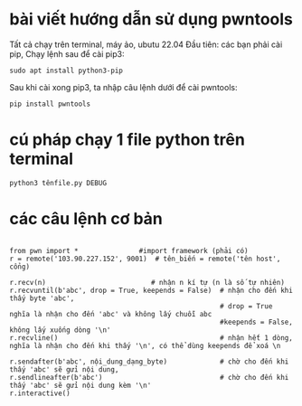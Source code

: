 # bài viết hướng dẫn sử dụng pwntools
Tất cả chạy trên terminal, máy ảo, ubutu 22.04
Đầu tiên: các bạn phải cài pip, Chạy lệnh sau để cài pip3:
```
sudo apt install python3-pip
```
Sau khi cài xong pip3, ta nhập câu lệnh dưới để cài pwntools:
```
pip install pwntools
````

# cú pháp chạy 1 file python trên terminal
```
python3 tênfile.py DEBUG
```
# các câu lệnh cơ bản
```

from pwn import *               #import framework (phải có)
r = remote('103.90.227.152', 9001)  # tên_biến = remote('tên host', cổng)

r.recv(n)                          # nhận n kí tự (n là số tự nhiên)
r.recvuntil(b'abc', drop = True, keepends = False)  # nhận cho đến khi thấy byte 'abc', 
                                                    # drop = True nghĩa là nhận cho đến 'abc' và không lấy chuỗi abc
                                                    #keepends = False, không lấy xuống dòng '\n'
r.recvline()                                        # nhận hết 1 dòng, nghĩa là nhận cho đến khi thấy '\n', có thể dùng keepends để xoá \n

r.sendafter(b'abc', nội_dung_dạng_byte)             # chờ cho đến khi thấy 'abc' sẽ gửi nội dung, 
r.sendlineafter(b'abc')                             # chờ cho đến khi thấy 'abc' sẽ gửi nội dung kèm '\n'
r.interactive()
```
